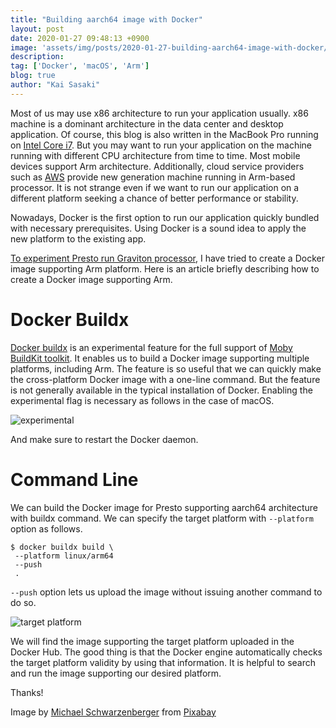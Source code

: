 ```yaml
---
title: "Building aarch64 image with Docker"
layout: post
date: 2020-01-27 09:48:13 +0900
image: 'assets/img/posts/2020-01-27-building-aarch64-image-with-docker/catch.jpg'
description:
tag: ['Docker', 'macOS', 'Arm']
blog: true
author: "Kai Sasaki"
---
```


Most of us may use x86 architecture to run your application usually. x86 machine is a dominant architecture in the data center and desktop application. Of course, this blog is also written in the MacBook Pro running on [Intel Core i7](https://en.wikipedia.org/wiki/List_of_Intel_Core_i7_microprocessors). But you may want to run your application on the machine running with different CPU architecture from time to time. Most mobile devices support Arm architecture. Additionally, cloud service providers such as [AWS](https://aws.amazon.com/about-aws/whats-new/2019/12/announcing-new-amazon-ec2-m6g-c6g-and-r6g-instances-powered-by-next-generation-arm-based-aws-graviton2-processors/) provide new generation machine running in Arm-based processor. It is not strange even if we want to run our application on a different platform seeking a chance of better performance or stability.

Nowadays, Docker is the first option to run our application quickly bundled with necessary prerequisites. Using Docker is a sound idea to apply the new platform to the existing app.

[To experiment Presto run Graviton processor](https://prestosql.io/blog/2019/12/23/Presto-Experiment-with-Graivton-Processor.html), I have tried to create a Docker image supporting Arm platform. Here is an article briefly describing how to create a Docker image supporting Arm.

# Docker Buildx

[Docker buildx](https://docs.docker.com/buildx/working-with-buildx/) is an experimental feature for the full support of [Moby BuildKit toolkit](https://github.com/moby/buildkit). It enables us to build a Docker image supporting multiple platforms, including Arm. The feature is so useful that we can quickly make the cross-platform Docker image with a one-line command. But the feature is not generally available in the typical installation of Docker. Enabling the experimental flag is necessary as follows in the case of macOS.

![experimental](/assets/img/posts/2020-01-27-building-aarch64-image-with-docker/docker-daemon.png)

And make sure to restart the Docker daemon.

# Command Line

We can build the Docker image for Presto supporting aarch64 architecture with buildx command. We can specify the target platform with `--platform` option as follows.

```
$ docker buildx build \
 --platform linux/arm64
 --push
 .
```

`--push` option lets us upload the image without issuing another command to do so.

![target platform](/assets/img/posts/2020-01-27-building-aarch64-image-with-docker/platform.png)

We will find the image supporting the target platform uploaded in the Docker Hub. The good thing is that the Docker engine automatically checks the target platform validity by using that information. It is helpful to search and run the image supporting our desired platform.

Thanks!

Image by <a href="https://pixabay.com/users/blickpixel-52945/?utm_source=link-attribution&amp;utm_medium=referral&amp;utm_campaign=image&amp;utm_content=447483">Michael Schwarzenberger</a> from <a href="https://pixabay.com/?utm_source=link-attribution&amp;utm_medium=referral&amp;utm_campaign=image&amp;utm_content=447483">Pixabay</a>
